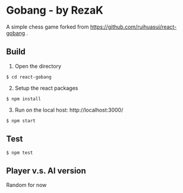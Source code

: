 # Gobang - by RezaK
A simple chess game forked from https://github.com/ruihuasui/react-gobang .<br/>


## Build
1. Open the directory
```
$ cd react-gobang
```
2. Setup the react packages
```
$ npm install
```
3. Run on the local host: http://localhost:3000/
```
$ npm start
```

## Test
```
$ npm test
```

## Player v.s. AI version
Random for now
